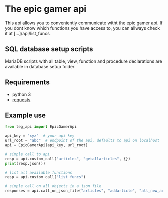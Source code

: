 # The epic gamer api

This api allows you to conveniently communicate witht the epic gamer api. If you dont know which functions you have 
access to, you can allways check it at [...]/api/list_funcs

## SQL database setup scripts
MariaDB scripts with all table, view, function and procedure declarations are available in database setup folder

## Requirements

 - python 3
 - [requests](https://pypi.org/project/requests/)

## Example use

```python
from teg_api import EpicGamerApi

api_key = "xyz"  # your api key
url_root = "abc"  # endpoint of the api, defaults to api on localhost
api = EpicGamerApi(api_key, url_root)

# simple call to api
resp = api.custom_call("articles", "getallarticles", {}) 
print(resp.json())

# list all available functions
resp = api.custom_call("list_funcs")

# simple call on all objects in a json file
responses = api.call_on_json_file("articles", "addarticle", "all_new_articles_are_in_this_json_file.json")
```